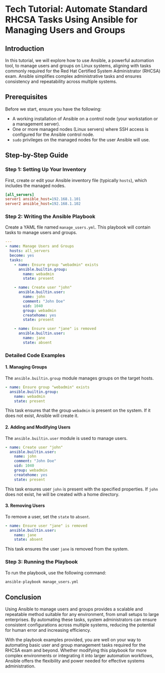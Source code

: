 # Tech Tutorial: Automate Standard RHCSA Tasks Using Ansible for Managing Users and Groups

## Introduction

In this tutorial, we will explore how to use Ansible, a powerful automation tool, to manage users and groups on Linux systems, aligning with tasks commonly required for the Red Hat Certified System Administrator (RHCSA) exam. Ansible simplifies complex administrative tasks and ensures consistency and repeatability across multiple systems.

## Prerequisites

Before we start, ensure you have the following:
- A working installation of Ansible on a control node (your workstation or a management server).
- One or more managed nodes (Linux servers) where SSH access is configured for the Ansible control node.
- `sudo` privileges on the managed nodes for the user Ansible will use.

## Step-by-Step Guide

### Step 1: Setting Up Your Inventory

First, create or edit your Ansible inventory file (typically `hosts`), which includes the managed nodes.

```ini
[all_servers]
server1 ansible_host=192.168.1.101
server2 ansible_host=192.168.1.102
```

### Step 2: Writing the Ansible Playbook

Create a YAML file named `manage_users.yml`. This playbook will contain tasks to manage users and groups.

```yaml
---
- name: Manage Users and Groups
  hosts: all_servers
  become: yes
  tasks:
    - name: Ensure group "webadmin" exists
      ansible.builtin.group:
        name: webadmin
        state: present

    - name: Create user "john"
      ansible.builtin.user:
        name: john
        comment: "John Doe"
        uid: 1040
        group: webadmin
        createhome: yes
        state: present

    - name: Ensure user "jane" is removed
      ansible.builtin.user:
        name: jane
        state: absent
```

### Detailed Code Examples

#### 1. Managing Groups

The `ansible.builtin.group` module manages groups on the target hosts.

```yaml
- name: Ensure group "webadmin" exists
  ansible.builtin.group:
    name: webadmin
    state: present
```

This task ensures that the group `webadmin` is present on the system. If it does not exist, Ansible will create it.

#### 2. Adding and Modifying Users

The `ansible.builtin.user` module is used to manage users.

```yaml
- name: Create user "john"
  ansible.builtin.user:
    name: john
    comment: "John Doe"
    uid: 1040
    group: webadmin
    createhome: yes
    state: present
```

This task ensures user `john` is present with the specified properties. If `john` does not exist, he will be created with a home directory.

#### 3. Removing Users

To remove a user, set the `state` to `absent`.

```yaml
- name: Ensure user "jane" is removed
  ansible.builtin.user:
    name: jane
    state: absent
```

This task ensures the user `jane` is removed from the system.

### Step 3: Running the Playbook

To run the playbook, use the following command:

```bash
ansible-playbook manage_users.yml
```

## Conclusion

Using Ansible to manage users and groups provides a scalable and repeatable method suitable for any environment, from small setups to large enterprises. By automating these tasks, system administrators can ensure consistent configurations across multiple systems, reducing the potential for human error and increasing efficiency.

With the playbook examples provided, you are well on your way to automating basic user and group management tasks required for the RHCSA exam and beyond. Whether modifying this playbook for more complex environments or integrating it into larger automation workflows, Ansible offers the flexibility and power needed for effective systems administration.